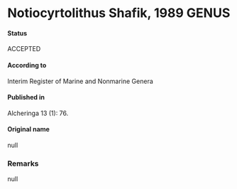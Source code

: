 Notiocyrtolithus Shafik, 1989 GENUS
=======

#### Status
ACCEPTED

#### According to
Interim Register of Marine and Nonmarine Genera

#### Published in
Alcheringa 13 (1): 76.

#### Original name
null

### Remarks
null